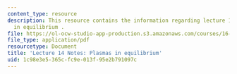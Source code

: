 ```yaml
---
content_type: resource
description: This resource contains the information regarding lecture 14 notes plasmas
  in equilibrium .
file: https://ol-ocw-studio-app-production.s3.amazonaws.com/courses/16-522-space-propulsion-spring-2015/1c98e3e5365cfc9e013f95e2b791097c_MIT16_522S15_Lecture14.pdf
file_type: application/pdf
resourcetype: Document
title: 'Lecture 14 Notes: Plasmas in equilibrium'
uid: 1c98e3e5-365c-fc9e-013f-95e2b791097c
---
```

